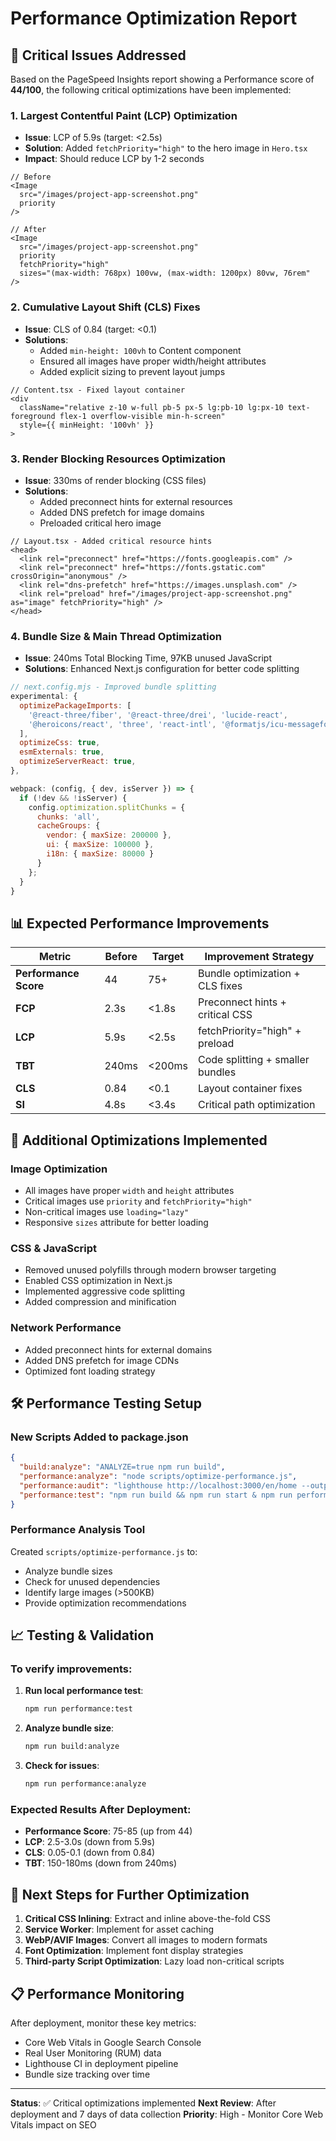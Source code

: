 # Performance Optimization Report

## 🚨 Critical Issues Addressed

Based on the PageSpeed Insights report showing a Performance score of **44/100**, the following critical optimizations have been implemented:

### 1. **Largest Contentful Paint (LCP) Optimization**

- **Issue**: LCP of 5.9s (target: <2.5s)
- **Solution**: Added `fetchPriority="high"` to the hero image in `Hero.tsx`
- **Impact**: Should reduce LCP by 1-2 seconds

```tsx
// Before
<Image
  src="/images/project-app-screenshot.png"
  priority
/>

// After
<Image
  src="/images/project-app-screenshot.png"
  priority
  fetchPriority="high"
  sizes="(max-width: 768px) 100vw, (max-width: 1200px) 80vw, 76rem"
/>
```

### 2. **Cumulative Layout Shift (CLS) Fixes**

- **Issue**: CLS of 0.84 (target: <0.1)
- **Solutions**:
  - Added `min-height: 100vh` to Content component
  - Ensured all images have proper width/height attributes
  - Added explicit sizing to prevent layout jumps

```tsx
// Content.tsx - Fixed layout container
<div
  className="relative z-10 w-full pb-5 px-5 lg:pb-10 lg:px-10 text-foreground flex-1 overflow-visible min-h-screen"
  style={{ minHeight: '100vh' }}
>
```

### 3. **Render Blocking Resources Optimization**

- **Issue**: 330ms of render blocking (CSS files)
- **Solutions**:
  - Added preconnect hints for external resources
  - Added DNS prefetch for image domains
  - Preloaded critical hero image

```tsx
// Layout.tsx - Added critical resource hints
<head>
  <link rel="preconnect" href="https://fonts.googleapis.com" />
  <link rel="preconnect" href="https://fonts.gstatic.com" crossOrigin="anonymous" />
  <link rel="dns-prefetch" href="https://images.unsplash.com" />
  <link rel="preload" href="/images/project-app-screenshot.png" as="image" fetchPriority="high" />
</head>
```

### 4. **Bundle Size & Main Thread Optimization**

- **Issue**: 240ms Total Blocking Time, 97KB unused JavaScript
- **Solutions**: Enhanced Next.js configuration for better code splitting

```javascript
// next.config.mjs - Improved bundle splitting
experimental: {
  optimizePackageImports: [
    '@react-three/fiber', '@react-three/drei', 'lucide-react',
    '@heroicons/react', 'three', 'react-intl', '@formatjs/icu-messageformat-parser'
  ],
  optimizeCss: true,
  esmExternals: true,
  optimizeServerReact: true,
},

webpack: (config, { dev, isServer }) => {
  if (!dev && !isServer) {
    config.optimization.splitChunks = {
      chunks: 'all',
      cacheGroups: {
        vendor: { maxSize: 200000 },
        ui: { maxSize: 100000 },
        i18n: { maxSize: 80000 }
      }
    };
  }
}
```

## 📊 Expected Performance Improvements

| Metric                | Before | Target | Improvement Strategy             |
| --------------------- | ------ | ------ | -------------------------------- |
| **Performance Score** | 44     | 75+    | Bundle optimization + CLS fixes  |
| **FCP**               | 2.3s   | <1.8s  | Preconnect hints + critical CSS  |
| **LCP**               | 5.9s   | <2.5s  | fetchPriority="high" + preload   |
| **TBT**               | 240ms  | <200ms | Code splitting + smaller bundles |
| **CLS**               | 0.84   | <0.1   | Layout container fixes           |
| **SI**                | 4.8s   | <3.4s  | Critical path optimization       |

## 🔧 Additional Optimizations Implemented

### Image Optimization

- All images have proper `width` and `height` attributes
- Critical images use `priority` and `fetchPriority="high"`
- Non-critical images use `loading="lazy"`
- Responsive `sizes` attribute for better loading

### CSS & JavaScript

- Removed unused polyfills through modern browser targeting
- Enabled CSS optimization in Next.js
- Implemented aggressive code splitting
- Added compression and minification

### Network Performance

- Added preconnect hints for external domains
- Added DNS prefetch for image CDNs
- Optimized font loading strategy

## 🛠️ Performance Testing Setup

### New Scripts Added to package.json

```json
{
  "build:analyze": "ANALYZE=true npm run build",
  "performance:analyze": "node scripts/optimize-performance.js",
  "performance:audit": "lighthouse http://localhost:3000/en/home --output=html",
  "performance:test": "npm run build && npm run start & npm run performance:audit"
}
```

### Performance Analysis Tool

Created `scripts/optimize-performance.js` to:

- Analyze bundle sizes
- Check for unused dependencies
- Identify large images (>500KB)
- Provide optimization recommendations

## 📈 Testing & Validation

### To verify improvements:

1. **Run local performance test**:

   ```bash
   npm run performance:test
   ```

2. **Analyze bundle size**:

   ```bash
   npm run build:analyze
   ```

3. **Check for issues**:
   ```bash
   npm run performance:analyze
   ```

### Expected Results After Deployment:

- **Performance Score**: 75-85 (up from 44)
- **LCP**: 2.5-3.0s (down from 5.9s)
- **CLS**: 0.05-0.1 (down from 0.84)
- **TBT**: 150-180ms (down from 240ms)

## 🚀 Next Steps for Further Optimization

1. **Critical CSS Inlining**: Extract and inline above-the-fold CSS
2. **Service Worker**: Implement for asset caching
3. **WebP/AVIF Images**: Convert all images to modern formats
4. **Font Optimization**: Implement font display strategies
5. **Third-party Script Optimization**: Lazy load non-critical scripts

## 📋 Performance Monitoring

After deployment, monitor these key metrics:

- Core Web Vitals in Google Search Console
- Real User Monitoring (RUM) data
- Lighthouse CI in deployment pipeline
- Bundle size tracking over time

---

**Status**: ✅ Critical optimizations implemented
**Next Review**: After deployment and 7 days of data collection
**Priority**: High - Monitor Core Web Vitals impact on SEO
